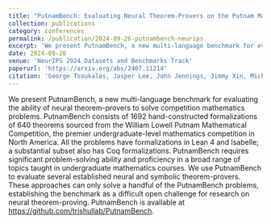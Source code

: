 ```yaml
---
title: "PutnamBench: Evaluating Neural Theorem-Provers on the Putnam Mathematical Competition"
collection: publications
category: conferences
permalink: /publication/2024-09-26-putnambench-neurips
excerpt: 'We present PutnamBench, a new multi-language benchmark for evaluating the ability of neural theorem-provers to solve competition mathematics problems.'
date: 2024-09-26
venue: 'NeurIPS 2024 Datasets and Benchmarks Track'
paperurl: 'https://arxiv.org/abs/2407.11214'
citation: 'George Tsoukalas, Jasper Lee, John Jennings, Jimmy Xin, Michelle Ding, Michael Jennings, Amitayush Thakur, and Swarat Chaudhuri. Putnambench: Evaluating neural theorem-provers on the putnam mathematical competition. In The Thirty-eighth Conference on Neural Information Processing Systems Datasets and Benchmarks Track, 2024a. URL https://arxiv.org/abs/2407.11214.'
---
```


We present PutnamBench, a new multi-language benchmark for evaluating the ability of neural theorem-provers to solve competition mathematics problems. PutnamBench consists of 1692 hand-constructed formalizations of 640 theorems sourced from the William Lowell Putnam Mathematical Competition, the premier undergraduate-level mathematics competition in North America. All the problems have formalizations in Lean 4 and Isabelle; a substantial subset also has Coq formalizations. PutnamBench requires significant problem-solving ability and proficiency in a broad range of topics taught in undergraduate mathematics courses. We use PutnamBench to evaluate several established neural and symbolic theorem-provers. These approaches can only solve a handful of the PutnamBench problems, establishing the benchmark as a difficult open challenge for research on neural theorem-proving. PutnamBench is available at https://github.com/trishullab/PutnamBench. <!-- TODO: link this -->
